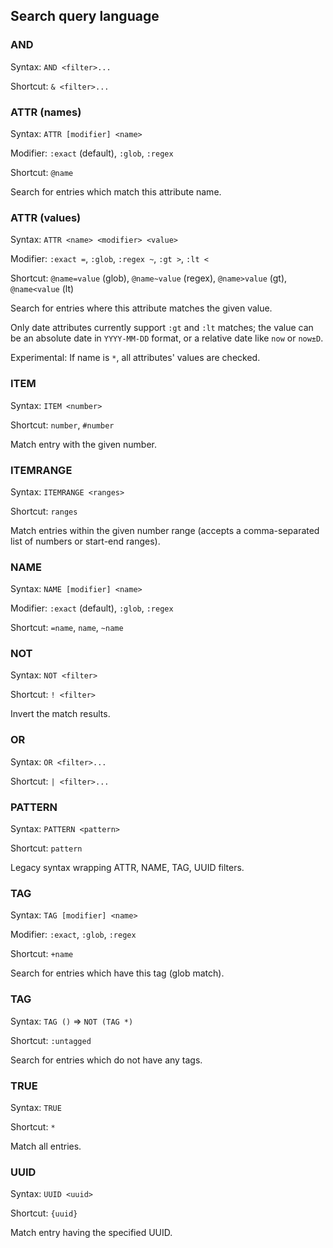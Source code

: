 ## Search query language

### AND

Syntax: `AND <filter>...`

Shortcut: `& <filter>...`

### ATTR (names)

Syntax: `ATTR [modifier] <name>`

Modifier: `:exact` (default), `:glob`, `:regex`

Shortcut: `@name`

Search for entries which match this attribute name.

### ATTR (values)

Syntax: `ATTR <name> <modifier> <value>`

Modifier: `:exact =`, `:glob`, `:regex ~`, `:gt >`, `:lt <`

Shortcut: `@name=value` (glob), `@name~value` (regex), `@name>value` (gt), `@name<value` (lt)

Search for entries where this attribute matches the given value.

Only date attributes currently support `:gt` and `:lt` matches; the value can
be an absolute date in `YYYY-MM-DD` format, or a relative date like `now` or
`now±D`.

Experimental: If name is `*`, all attributes' values are checked.

### ITEM

Syntax: `ITEM <number>`

Shortcut: `number`, `#number`

Match entry with the given number.

### ITEMRANGE

Syntax: `ITEMRANGE <ranges>`

Shortcut: `ranges`

Match entries within the given number range (accepts a comma-separated list of numbers or start-end ranges).

### NAME

Syntax: `NAME [modifier] <name>`

Modifier: `:exact` (default), `:glob`, `:regex`

Shortcut: `=name`, `name`, `~name`

### NOT

Syntax: `NOT <filter>`

Shortcut: `! <filter>`

Invert the match results.

### OR

Syntax: `OR <filter>...`

Shortcut: `| <filter>...`

### PATTERN

Syntax: `PATTERN <pattern>`

Shortcut: `pattern`

Legacy syntax wrapping ATTR, NAME, TAG, UUID filters.

### TAG

Syntax: `TAG [modifier] <name>`

Modifier: `:exact`, `:glob`, `:regex`

Shortcut: `+name`

Search for entries which have this tag (glob match).

### TAG

Syntax: `TAG ()` ⇒ `NOT (TAG *)`

Shortcut: `:untagged`

Search for entries which do not have any tags.

### TRUE

Syntax: `TRUE`

Shortcut: `*`

Match all entries.

### UUID

Syntax: `UUID <uuid>`

Shortcut: `{uuid}`

Match entry having the specified UUID.
